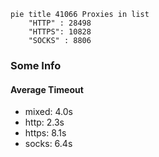 
```mermaid
pie title 41066 Proxies in list
    "HTTP" : 28498
    "HTTPS": 10828
    "SOCKS" : 8806
```

### Some Info
#### Average Timeout

- mixed: 4.0s
- http: 2.3s
- https: 8.1s
- socks: 6.4s